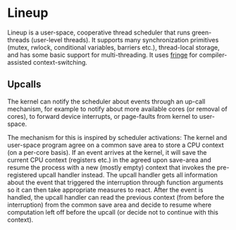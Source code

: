 # Lineup

Lineup is a user-space, cooperative thread scheduler that runs green-threads
(user-level threads). It supports many synchronization primitives (mutex,
rwlock, conditional variables, barriers etc.), thread-local storage, and has
some basic support for multi-threading. It uses
[fringe](https://crates.io/crates/fringe) for compiler-assisted
context-switching.

## Upcalls

The kernel can notify the scheduler about events through an up-call mechanism,
for example to notify about more available cores (or removal of cores), to
forward device interrupts, or page-faults from kernel to user-space.

The mechanism for this is inspired by scheduler activations: The kernel and
user-space program agree on a common save area to store a CPU context (on a
per-core basis). If an event arrives at the kernel, it will save the current CPU
context (registers etc.) in the agreed upon save-area and resume the process
with a new (mostly empty) context that invokes the pre-registered upcall handler
instead. The upcall handler gets all information about the event that triggered
the interruption through function arguments so it can then take appropriate
measures to react. After the event is handled, the upcall handler can read the
previous context (from before the interruption) from the common save area and
decide to resume where computation left off before the upcall (or decide not to
continue with this context).
